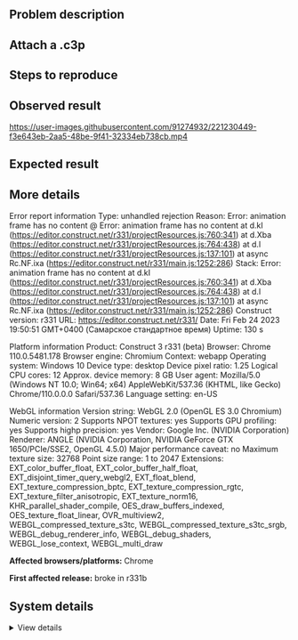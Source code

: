 ## Problem description



## Attach a .c3p



## Steps to reproduce



## Observed result

https://user-images.githubusercontent.com/91274932/221230449-f3e643eb-2aa5-48be-9f41-32334eb738cb.mp4

## Expected result



## More details

Error report information
Type: unhandled rejection
Reason: Error: animation frame has no content @ Error: animation frame has no content at d.kI (https://editor.construct.net/r331/projectResources.js:760:341) at d.Xba (https://editor.construct.net/r331/projectResources.js:764:438) at d.l (https://editor.construct.net/r331/projectResources.js:137:101) at async Rc.NF.ixa (https://editor.construct.net/r331/main.js:1252:286)
Stack: Error: animation frame has no content at d.kI (https://editor.construct.net/r331/projectResources.js:760:341) at d.Xba (https://editor.construct.net/r331/projectResources.js:764:438) at d.l (https://editor.construct.net/r331/projectResources.js:137:101) at async Rc.NF.ixa (https://editor.construct.net/r331/main.js:1252:286)
Construct version: r331
URL: https://editor.construct.net/r331/
Date: Fri Feb 24 2023 19:50:51 GMT+0400 (Самарское стандартное время)
Uptime: 130 s

Platform information
Product: Construct 3 r331 (beta)
Browser: Chrome 110.0.5481.178
Browser engine: Chromium
Context: webapp
Operating system: Windows 10
Device type: desktop
Device pixel ratio: 1.25
Logical CPU cores: 12
Approx. device memory: 8 GB
User agent: Mozilla/5.0 (Windows NT 10.0; Win64; x64) AppleWebKit/537.36 (KHTML, like Gecko) Chrome/110.0.0.0 Safari/537.36
Language setting: en-US

WebGL information
Version string: WebGL 2.0 (OpenGL ES 3.0 Chromium)
Numeric version: 2
Supports NPOT textures: yes
Supports GPU profiling: yes
Supports highp precision: yes
Vendor: Google Inc. (NVIDIA Corporation)
Renderer: ANGLE (NVIDIA Corporation, NVIDIA GeForce GTX 1650/PCIe/SSE2, OpenGL 4.5.0)
Major performance caveat: no
Maximum texture size: 32768
Point size range: 1 to 2047
Extensions: EXT_color_buffer_float, EXT_color_buffer_half_float, EXT_disjoint_timer_query_webgl2, EXT_float_blend, EXT_texture_compression_bptc, EXT_texture_compression_rgtc, EXT_texture_filter_anisotropic, EXT_texture_norm16, KHR_parallel_shader_compile, OES_draw_buffers_indexed, OES_texture_float_linear, OVR_multiview2, WEBGL_compressed_texture_s3tc, WEBGL_compressed_texture_s3tc_srgb, WEBGL_debug_renderer_info, WEBGL_debug_shaders, WEBGL_lose_context, WEBGL_multi_draw

**Affected browsers/platforms:** Chrome

**First affected release:** broke in r331b

## System details

<details><summary>View details</summary>

Platform information
Product: Construct 3 r331 (beta)
Browser: Chrome 110.0.5481.178
Browser engine: Chromium
Context: webapp
Operating system: Windows 10
Device type: desktop
Device pixel ratio: 1.25
Logical CPU cores: 12
Approx. device memory: 8 GB
User agent: Mozilla/5.0 (Windows NT 10.0; Win64; x64) AppleWebKit/537.36 (KHTML, like Gecko) Chrome/110.0.0.0 Safari/537.36
Language setting: en-US

Local storage
Storage quota (approx): 286 gb
Storage usage (approx): 802 mb (0.3%)
Persistant storage: Yes

Browser support notes
This list contains missing features that are not required, but could improve performance or user experience if supported.

Nothing is missing. Everything is OK!
WebGL information
Version string: WebGL 2.0 (OpenGL ES 3.0 Chromium)
Numeric version: 2
Supports NPOT textures: yes
Supports GPU profiling: yes
Supports highp precision: yes
Vendor: Google Inc. (NVIDIA Corporation)
Renderer: ANGLE (NVIDIA Corporation, NVIDIA GeForce GTX 1650/PCIe/SSE2, OpenGL 4.5.0)
Major performance caveat: no
Maximum texture size: 32768
Point size range: 1 to 2047
Extensions:

EXT_color_buffer_float
EXT_color_buffer_half_float
EXT_disjoint_timer_query_webgl2
EXT_float_blend
EXT_texture_compression_bptc
EXT_texture_compression_rgtc
EXT_texture_filter_anisotropic
EXT_texture_norm16
KHR_parallel_shader_compile
OES_draw_buffers_indexed
OES_texture_float_linear
OVR_multiview2
WEBGL_compressed_texture_s3tc
WEBGL_compressed_texture_s3tc_srgb
WEBGL_debug_renderer_info
WEBGL_debug_shaders
WEBGL_lose_context
WEBGL_multi_draw
Audio information
System sample rate: 48000 Hz
Output channels: 2
Output interpretation: speakers
Supported decode formats:

WebM Opus (audio/webm; codecs=opus)
Ogg Opus (audio/ogg; codecs=opus)
WebM Vorbis (audio/webm; codecs=vorbis)
Ogg Vorbis (audio/ogg; codecs=vorbis)
MPEG-4 AAC (audio/mp4; codecs=mp4a.40.5)
MP3 (audio/mpeg)
FLAC (audio/flac)
PCM WAV (audio/wav; codecs=1)
Supported encode formats:

WebM Opus (audio/webm; codecs=opus)
Video information
Supported decode formats:

WebM AV1 (video/webm; codecs=av01.0.00M.08)
MP4 AV1 (video/mp4; codecs=av01.0.00M.08)
WebM VP9 (video/webm; codecs=vp9)
WebM VP8 (video/webm; codecs=vp8)
Ogg Theora (video/ogg; codecs=theora)
H.264 (video/mp4; codecs=avc1.42E01E)
Supported encode formats:

WebM VP9 (video/webm; codecs=vp9)
WebM VP8 (video/webm; codecs=vp8)

</details>
